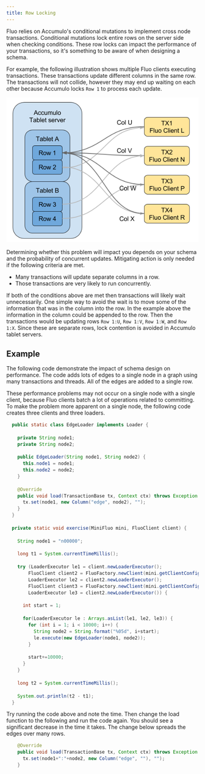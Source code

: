 ```yaml
---
title: Row Locking
---
```


Fluo relies on Accumulo's conditional mutations to implement cross node
transactions.  Conditional mutations lock entire rows on the server side when
checking conditions.  These row locks can impact the performance of your
transactions, so it's something to be aware of when designing a schema.

For example, the following illustration shows multiple Fluo clients executing
transactions.  These transactions update different columns in the same row.
The transactions will not collide, however they may end up waiting on each
other because Accumulo locks `Row 1` to process each update.   

<!-- source for figure : https://docs.google.com/drawings/d/1CpUBE5kEGHoZUCUdO9MMyHksgZHylAUbQVJYlrp-DF0/edit?usp=sharing -->
![fig1]

Determining whether this problem will impact you depends on your schema and the
probability of concurrent updates.  Mitigating action is only needed if the
following criteria are met.

 * Many transactions will update separate columns in a row.
 * Those transactions are very likely to run concurrently.

If both of the conditions above are met then transactions will likely wait
unnecessarily.  One simple way to avoid the wait is to move some of the
information that was in the column into the row.  In the example above the
information in the column could be appended to the row.  Then the transactions
would be updating rows `Row 1:U`, `Row 1:V`, `Row 1:W`, and `Row 1:X`.  Since
these are separate rows, lock contention is avoided in Accumulo tablet servers.

## Example

The following code demonstrate the impact of schema design on performance. The
code adds lots of edges to a single node in a graph using many transactions and
threads. All of the edges are added to a single row.


These performance problems may not occur on a single node with a single client,
because Fluo clients batch a lot of operations related to committing.  To make
the problem more apparent on a single node, the following code creates three
clients and three loaders.

```java
  public static class EdgeLoader implements Loader {

    private String node1;
    private String node2;

    public EdgeLoader(String node1, String node2) {
      this.node1 = node1;
      this.node2 = node2;
    }

    @Override
    public void load(TransactionBase tx, Context ctx) throws Exception {
      tx.set(node1, new Column("edge", node2), "");
    }
  }

  private static void exercise(MiniFluo mini, FluoClient client) {

    String node1 = "n00000";

    long t1 = System.currentTimeMillis();

    try (LoaderExecutor le1 = client.newLoaderExecutor();
        FluoClient client2 = FluoFactory.newClient(mini.getClientConfiguration());
        LoaderExecutor le2 = client2.newLoaderExecutor();
        FluoClient client3 = FluoFactory.newClient(mini.getClientConfiguration());
        LoaderExecutor le3 = client2.newLoaderExecutor()) {

      int start = 1;

      for(LoaderExecutor le : Arrays.asList(le1, le2, le3)) {
        for (int i = 1; i < 10000; i++) {
          String node2 = String.format("%05d", i+start);
          le.execute(new EdgeLoader(node1, node2));
        }

        start+=10000;
      }
    }

    long t2 = System.currentTimeMillis();

    System.out.println(t2 - t1);
  }
```

Try running the code above and note the time.  Then change the load function to
the following and run the code again.  You should see a significant decrease in
the time it takes.  The change below spreads the edges over many rows.

```java
    @Override
    public void load(TransactionBase tx, Context ctx) throws Exception {
      tx.set(node1+":"+node2, new Column("edge", ""), "");
    }
```


[fig1]: /resources/tour/RowLocking.png

